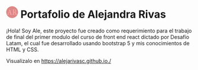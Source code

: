 # ![AR](./assets/img/favicon-32x32.png) Portafolio de Alejandra Rivas
 
¡Hola! Soy Ale, este proyecto fue creado como requerimiento para el trabajo de final del primer modulo del curso 
de front end react dictado por Desafío Latam, el cual fue desarrollado usando bootstrap 5 y mis conocimientos de HTML y CSS.

Visualizalo en https://alejarivasc.github.io./